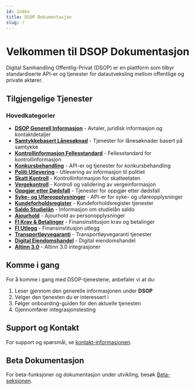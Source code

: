 ```yaml
---
id: index
title: DSOP Dokumentasjon
slug: /
---
```


# Velkommen til DSOP Dokumentasjon

Digital Samhandling Offentlig-Privat (DSOP) er en plattform som tilbyr standardiserte API-er og tjenester for datautveksling mellom offentlige og private aktører.

## Tilgjengelige Tjenester

### Hovedkategorier

- **[DSOP Generell Informasjon](dsop/dsop_dsop_avtaler_og_juridisk)** - Avtaler, juridisk informasjon og kontaktdetaljer
- **[Samtykkebasert Lånesøknad](samtykkebasert-lanesoknad/dsop_sbl_om)** - Tjenester for lånesøknader basert på samtykke
- **[Kontrollinformasjon Fellesstandard](kontrollinformasjon-fellesstandard/dsop_v2fellesstandard_om)** - Fellesstandard for kontrollinformasjon
- **[Konkursbehandling](konkursbehandling/dsop_v2konkurs_about)** - API-er og tjenester for konkursbehandling
- **[Politi Utlevering](politi-utlevering/dsop_v2politi-utlevering_about)** - Utlevering av informasjon til politiet
- **[Skatt Kontroll](skatt-kontroll/dsop_v2kontroll_skatt_about)** - Kontrollinformasjon for skatteetaten
- **[Vergekontroll](vergekontroll/dsop_v2vergekontroll_about)** - Kontroll og validering av vergeinformasjon
- **[Oppgjør etter Dødsfall](oppgjor-etter-dodsfall/dsop_v2oed_about)** - Tjenester for oppgjør etter dødsfall
- **[Syke- og Uføreopplysninger](syke-og-uforeopplysninger/dsop_su_om)** - API-er for syke- og uføreopplysninger
- **[Kundeforholdsregister](kundeforholdsregister/dsop_kundeforholdsregister_om)** - Kundeforholdsregister tjenester
- **[Saldo Studielån](saldo-studielan/dsop_saldostudielan_om)** - Informasjon om studielån saldo
- **[Ajourhold](ajourhold/dsop_ajourhold_om)** - Ajourhold av personopplysninger
- **[FI Krav & Betalinger](fi-krav-betalinger/dsop_fi_om)** - Finansinstitusjon krav og betalinger
- **[FI Utlegg](fi-utlegg/dsop_fi-utlegg_om)** - Finansinstitusjon utlegg
- **[Transportløyvegaranti](transportloyvegaranti/dsop_transportloyvegaranti_om)** - Transportløyvegaranti tjenester
- **[Digital Eiendomshandel](digital-eiendomshandel/dsop_digitaleiendomshandel_om)** - Digital eiendomshandel
- **[Altinn 3.0](altinn3/dsop_altinn3.0_about)** - Altinn 3.0 integrasjoner

## Komme i gang

For å komme i gang med DSOP-tjenestene, anbefaler vi at du:

1. Leser gjennom den generelle informasjonen under **DSOP**
2. Velger den tjenesten du er interessert i
3. Følger onboarding-guiden for den aktuelle tjenesten
4. Gjennomfører integrasjonstesting

## Support og Kontakt

For support og spørsmål, se [kontakt-informasjonen](dsop/dsop_dsop_kontakt).

## Beta Dokumentasjon

For beta-funksjoner og dokumentasjon under utvikling, besøk [Beta-seksjonen](/beta/).
